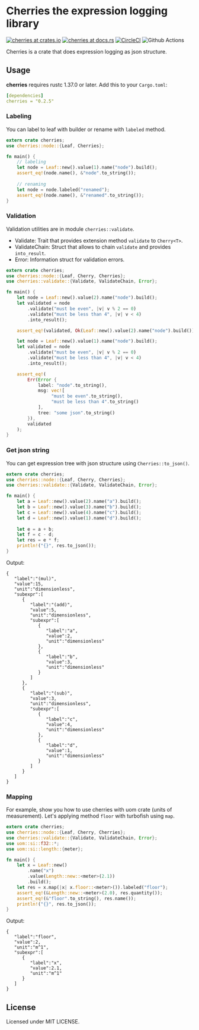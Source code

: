 # Cherries the expression logging library

[![cherries at crates.io](https://img.shields.io/crates/v/cherries.svg)](https://crates.io/crates/cherries)
[![cherries at docs.rs](https://docs.rs/cherries/badge.svg)](https://docs.rs/cherries)
[![CircleCI](https://circleci.com/gh/LoliGothick/cherries-rs/tree/master.svg?style=svg)](https://circleci.com/gh/LoliGothick/cherries-rs/tree/master)
![Github Actions](http://aliyunfc.tarocch1.com/github-actions-badge/LoliGothick/cherries-rs)

Cherries is a crate that does expression logging as json structure.

## Usage
**cherries** requires rustc 1.37.0 or later. Add this to your `Cargo.toml`:

```yaml
[dependencies]
cherries = "0.2.5"
```

### Labeling

You can label to leaf with builder or rename with `labeled` method.

```rust
extern crate cherries;
use cherries::node::{Leaf, Cherries};

fn main() {
    // labeling
    let node = Leaf::new().value(1).name("node").build();
    assert_eq!(node.name(), &"node".to_string());
    
    // renaming
    let node = node.labeled("renamed");
    assert_eq!(node.name(), &"renamed".to_string());
}
```

### Validation

Validation utilities are in module `cherries::validate`.

- Validate: Trait that provides extension method `validate` to `Cherry<T>`.
- ValidateChain: Struct that allows to chain `validate` and provides `into_result`.
- Error: Information struct for validation errors.

```rust
extern crate cherries;
use cherries::node::{Leaf, Cherry, Cherries};
use cherries::validate::{Validate, ValidateChain, Error};

fn main() {
    let node = Leaf::new().value(2).name("node").build();
    let validated = node
        .validate("must be even", |v| v % 2 == 0)
        .validate("must be less than 4", |v| v < 4)
        .into_result();

    assert_eq!(validated, Ok(Leaf::new().value(2).name("node").build()));

    let node = Leaf::new().value(1).name("node").build();
    let validated = node
        .validate("must be even", |v| v % 2 == 0)
        .validate("must be less than 4", |v| v < 4)
        .into_result();

    assert_eq!(
        Err(Error {
            label: "node".to_string(),
            msg: vec![
                 "must be even".to_string(),
                 "must be less than 4".to_string()
            ],
            tree: "some json".to_string()
        }),
        validated
    );
}
```

### Get json string

You can get expression tree with json structure using `Cherries::to_json()`. 

```rust
extern crate cherries;
use cherries::node::{Leaf, Cherry, Cherries};
use cherries::validate::{Validate, ValidateChain, Error};

fn main() {
    let a = Leaf::new().value(2).name("a").build();
    let b = Leaf::new().value(3).name("b").build();
    let c = Leaf::new().value(4).name("c").build();
    let d = Leaf::new().value(1).name("d").build();
    
    let e = a + b;
    let f = c - d;
    let res = e * f;
    println!("{}", res.to_json());
}
```

Output:

```json5
{
   "label":"(mul)",
   "value":15,
   "unit":"dimensionless",
   "subexpr":[
      {
         "label":"(add)",
         "value":5,
         "unit":"dimensionless",
         "subexpr":[
            {
               "label":"a",
               "value":2,
               "unit":"dimensionless"
            },
            {
               "label":"b",
               "value":3,
               "unit":"dimensionless"
            }
         ]
      },
      {
         "label":"(sub)",
         "value":3,
         "unit":"dimensionless",
         "subexpr":[
            {
               "label":"c",
               "value":4,
               "unit":"dimensionless"
            },
            {
               "label":"d",
               "value":1,
               "unit":"dimensionless"
            }
         ]
      }
   ]
}
```

### Mapping

For example, show you how to use cherries with uom crate (units of measurement).
Let's applying method `floor` with turbofish using `map`.

```rust
extern crate cherries;
use cherries::node::{Leaf, Cherry, Cherries};
use cherries::validate::{Validate, ValidateChain, Error};
use uom::si::f32::*;
use uom::si::length::{meter};

fn main() {
    let x = Leaf::new()
        .name("x")
        .value(Length::new::<meter>(2.1))
        .build();
    let res = x.map(|x| x.floor::<meter>()).labeled("floor");
    assert_eq!(&Length::new::<meter>(2.0), res.quantity());
    assert_eq!(&"floor".to_string(), res.name());
    println!("{}", res.to_json());
}
```

Output:

```json5
{
   "label":"floor",
   "value":2,
   "unit":"m^1",
   "subexpr":[
      {
         "label":"x",
         "value":2.1,
         "unit":"m^1"
      }
   ]
}
```

## License

Licensed under MIT LICENSE.
